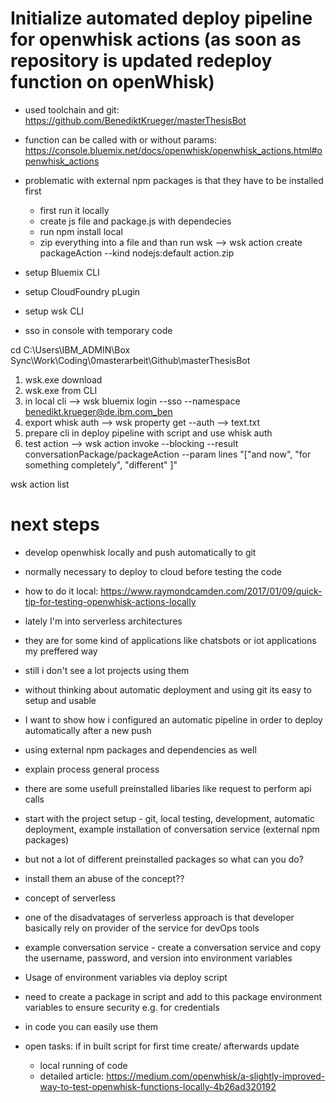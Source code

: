 # Initialize automated deploy pipeline for openwhisk actions (as soon as repository is updated redeploy function on openWhisk)

* used toolchain and git: https://github.com/BenediktKrueger/masterThesisBot
* function can be called with or without params: https://console.bluemix.net/docs/openwhisk/openwhisk_actions.html#openwhisk_actions

* problematic with external npm packages is that they have to be installed first
	* first run it locally
	* create js file and package.js with dependecies
	* run npm install local
	* zip everything into a file and than run wsk --> wsk action create packageAction --kind nodejs:default action.zip 

* setup Bluemix CLI
* setup CloudFoundry pLugin
* setup wsk CLI
* sso in console with temporary code


cd C:\Users\IBM_ADMIN\Box Sync\Work\Coding\0masterarbeit\Github\masterThesisBot 

1. wsk.exe download
2. wsk.exe from CLI
3. in local cli --> wsk bluemix login --sso --namespace benedikt.krueger@de.ibm.com_ben
4. export whisk auth --> wsk property get --auth --> text.txt
4. prepare cli in deploy pipeline with script and use whisk auth 
5. test action --> wsk action invoke --blocking --result conversationPackage/packageAction --param lines "[\"and now\", \"for something completely\", \"different\" ]"

wsk action list


# next steps

* develop openwhisk locally and push automatically to git
* normally necessary to deploy to cloud before testing the code
* how to do it local: https://www.raymondcamden.com/2017/01/09/quick-tip-for-testing-openwhisk-actions-locally



* lately I'm into serverless architectures
* they are for some kind of applications like chatsbots or iot applications my preffered way
* still i don't see a lot projects using them
* without thinking about automatic deployment and using git its easy to setup and usable 
* I want to show how i configured an automatic pipeline in order to deploy automatically after a new push 
* using external npm packages and dependencies as well
* explain process general process
* there are some usefull preinstalled libaries like request to perform api calls

* start with the project setup - git, local testing, development, automatic deployment, example installation of conversation service (external npm packages)


* but not a lot of different preinstalled packages so what can you do? 
* install them an abuse of the concept?? 

* concept of serverless 
* one of the disadvatages of serverless approach is that developer basically rely on provider of the service for devOps tools 


* example conversation service - create a conversation service and copy the username, password, and version into environment variables
* Usage of environment variables via deploy script
* need to create a package in script and add to this package environment variables to ensure security e.g. for credentials

* in code you can easily use them 

* open tasks: if in built script for first time create/ afterwards update
	* local running of code
	* detailed article: https://medium.com/openwhisk/a-slightly-improved-way-to-test-openwhisk-functions-locally-4b26ad320192

